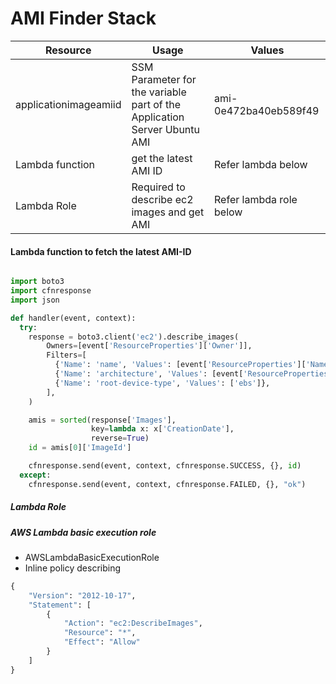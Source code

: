 # AMI Finder Stack


| Resource | Usage | Values
| ------------- | ------------- | ------------- |
| applicationimageamiid | SSM Parameter for the variable part of the Application Server Ubuntu AMI  | ami-0e472ba40eb589f49 |
| Lambda function | get the latest AMI ID  | Refer lambda below |
| Lambda Role | Required to describe ec2 images and get AMI  | Refer lambda role below |



#### Lambda function to fetch the latest AMI-ID

```python

import boto3
import cfnresponse
import json

def handler(event, context):
  try:
    response = boto3.client('ec2').describe_images(
        Owners=[event['ResourceProperties']['Owner']],
        Filters=[
          {'Name': 'name', 'Values': [event['ResourceProperties']['Name']]},
          {'Name': 'architecture', 'Values': [event['ResourceProperties']['Architecture']]},
          {'Name': 'root-device-type', 'Values': ['ebs']},
        ],
    )

    amis = sorted(response['Images'],
                  key=lambda x: x['CreationDate'],
                  reverse=True)
    id = amis[0]['ImageId']

    cfnresponse.send(event, context, cfnresponse.SUCCESS, {}, id)
  except:
    cfnresponse.send(event, context, cfnresponse.FAILED, {}, "ok")

```

##### Lambda Role

##### AWS Lambda basic execution role

* AWSLambdaBasicExecutionRole
* Inline policy describing

```python
{
    "Version": "2012-10-17",
    "Statement": [
        {
            "Action": "ec2:DescribeImages",
            "Resource": "*",
            "Effect": "Allow"
        }
    ]
}
```